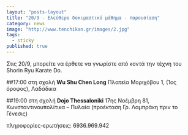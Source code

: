 ```yaml
---
layout: "posts-layout"
title: "20/9 - Ελεύθερο δοκιμαστικό μάθημα - παρουσίαση"
category: news
image: "http://www.tenchikan.gr/images/2.jpg"
tags: 
  - sticky
published: true
---
```


Στις 20/9, μπορείτε να έρθετε να γνωρίστε από κοντά την τέχνη του Shorin Ryu Karate Do.

##17:00 
στη σχολή **Wu Shu Chen Long**
Πλατεία Μοριχόβου 1, (1ος όροφος), Λαδάδικα

##19:00
στη σχολή **Dojo Thessaloniki**
17ης Νοέμβρη 81, Κωνσταντινουπολίτικα – Πυλαία (προέκταση Γρ. Λαμπράκη πριν το Γένεσις)

πληροφορίες-ερωτήσεις: 6936.969.942